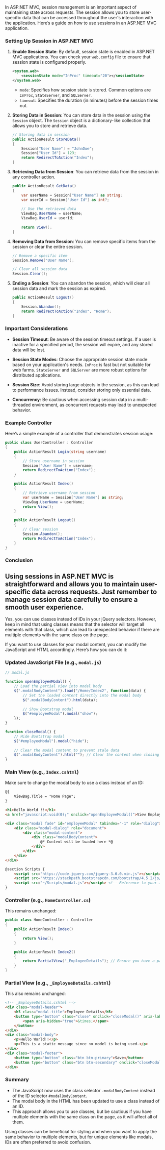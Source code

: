 In ASP.NET MVC, session management is an important aspect of maintaining state across requests. The session allows you to store user-specific data that can be accessed throughout the user's interaction with the application. Here’s a guide on how to use sessions in an ASP.NET MVC application.

### Setting Up Session in ASP.NET MVC

1. **Enable Session State**: By default, session state is enabled in ASP.NET MVC applications. You can check your `web.config` file to ensure that session state is configured properly.

   ```xml
   <system.web>
       <sessionState mode="InProc" timeout="20"></sessionState>
   </system.web>
   ```

   - `mode`: Specifies how session state is stored. Common options are `InProc`, `StateServer`, and `SQLServer`.
   - `timeout`: Specifies the duration (in minutes) before the session times out.

2. **Storing Data in Session**: You can store data in the session using the `Session` object. The `Session` object is a dictionary-like collection that allows you to store and retrieve data.

   ```csharp
   // Storing data in session
   public ActionResult StoreData()
   {
       Session["User Name"] = "JohnDoe";
       Session["User Id"] = 123;
       return RedirectToAction("Index");
   }
   ```

3. **Retrieving Data from Session**: You can retrieve data from the session in any controller action.

   ```csharp
   public ActionResult GetData()
   {
       var userName = Session["User Name"] as string;
       var userId = Session["User Id"] as int?;
       
       // Use the retrieved data
       ViewBag.UserName = userName;
       ViewBag.UserId = userId;
       
       return View();
   }
   ```

4. **Removing Data from Session**: You can remove specific items from the session or clear the entire session.

   ```csharp
   // Remove a specific item
   Session.Remove("User Name");

   // Clear all session data
   Session.Clear();
   ```

5. **Ending a Session**: You can abandon the session, which will clear all session data and mark the session as expired.

   ```csharp
   public ActionResult Logout()
   {
       Session.Abandon();
       return RedirectToAction("Index", "Home");
   }
   ```

### Important Considerations

- **Session Timeout**: Be aware of the session timeout settings. If a user is inactive for a specified period, the session will expire, and any stored data will be lost.
  
- **Session State Modes**: Choose the appropriate session state mode based on your application's needs. `InProc` is fast but not suitable for web farms. `StateServer` and `SQLServer` are more robust options for distributed applications.

- **Session Size**: Avoid storing large objects in the session, as this can lead to performance issues. Instead, consider storing only essential data.

- **Concurrency**: Be cautious when accessing session data in a multi-threaded environment, as concurrent requests may lead to unexpected behavior.

### Example Controller

Here’s a simple example of a controller that demonstrates session usage:

```csharp
public class UserController : Controller
{
    public ActionResult Login(string username)
    {
        // Store username in session
        Session["User Name"] = username;
        return RedirectToAction("Index");
    }

    public ActionResult Index()
    {
        // Retrieve username from session
        var userName = Session["User Name"] as string;
        ViewBag.UserName = userName;
        return View();
    }

    public ActionResult Logout()
    {
        // Clear session
        Session.Abandon();
        return RedirectToAction("Index");
    }
}
```

### Conclusion

Using sessions in ASP.NET MVC is straightforward and allows you to maintain user-specific data across requests. Just remember to manage session data carefully to ensure a smooth user experience.
--------------------------------------------------------------------------------
Yes, you can use classes instead of IDs in your jQuery selectors. However, keep in mind that using classes means that the selector will target all elements with that class, which can lead to unexpected behavior if there are multiple elements with the same class on the page.

If you want to use classes for your modal content, you can modify the JavaScript and HTML accordingly. Here’s how you can do it:

### Updated JavaScript File (e.g., `modal.js`)

```javascript
// modal.js

function openEmployeeModal() {
    // Load the partial view into modal body
    $(".modalBodyContent").load("/Home/Index2", function(data) {
        // Set the loaded content directly into the modal body
        $(".modalBodyContent").html(data);
        
        // Show Bootstrap modal
        $("#employeeModal").modal("show");
    });
}

function closeModal() {
    // Hide Bootstrap modal
    $("#employeeModal").modal("hide");
    
    // Clear the modal content to prevent stale data
    $(".modalBodyContent").html(""); // Clear the content when closing
}
```

### Main View (e.g., `Index.cshtml`)

Make sure to change the modal body to use a class instead of an ID:

```html
@{
    ViewBag.Title = "Home Page";
}

<h1>Hello World !!</h1>
<a href="javascript:void(0);" onclick="openEmployeeModal()">View Employee Details</a>

<div class="modal fade" id="employeeModal" tabindex="-1" role="dialog">
    <div class="modal-dialog" role="document">
        <div class="modal-content">
            <div class="modalBodyContent">
                @* Content will be loaded here *@
            </div>
        </div>
    </div>
</div>

@section Scripts {
    <script src="https://code.jquery.com/jquery-3.6.0.min.js"></script>
    <script src="https://stackpath.bootstrapcdn.com/bootstrap/4.5.2/js/bootstrap.bundle.min.js"></script>
    <script src="~/Scripts/modal.js"></script> <!-- Reference to your JavaScript file -->
}
```

### Controller (e.g., `HomeController.cs`)

This remains unchanged:

```csharp
public class HomeController : Controller
{
    public ActionResult Index()
    {
        return View();
    }

    public ActionResult Index2()
    {
        return PartialView("_EmployeeDetails"); // Ensure you have a partial view named _EmployeeDetails
    }
}
```

### Partial View (e.g., `_EmployeeDetails.cshtml`)

This also remains unchanged:

```html
<!-- _EmployeeDetails.cshtml -->
<div class="modal-header">
    <h5 class="modal-title">Employee Details</h5>
    <button type="button" class="close" onclick="closeModal()" aria-label="Close">
        <span aria-hidden="true">&times;</span>
    </button>
</div>
<div class="modal-body">
    <p>Hello World!!</p>
    <p>This is a static message since no model is being used.</p>
</div>
<div class="modal-footer">
    <button type="button" class="btn btn-primary">Save</button>
    <button type="button" class="btn btn-secondary" onclick="closeModal()">Close</button>
</div>
```

### Summary

- The JavaScript now uses the class selector `.modalBodyContent` instead of the ID selector `#modalBodyContent`.
- The modal body in the HTML has been updated to use a class instead of an ID.
- This approach allows you to use classes, but be cautious if you have multiple elements with the same class on the page, as it will affect all of them.

Using classes can be beneficial for styling and when you want to apply the same behavior to multiple elements, but for unique elements like modals, IDs are often preferred to avoid confusion.

